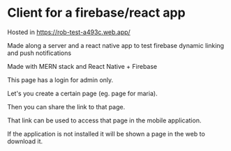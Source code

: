 # Client for a firebase/react app

Hosted in https://rob-test-a493c.web.app/

Made along a server and a react native app to test firebase dynamic linking and push notifications

Made with MERN stack and React Native + Firebase


This page has a login for admin only.


Let's you create a certain page (eg. page for maria).


Then you can share the link to that page. 


That link can be used to access that page in the mobile application.


If the application is not installed it will be shown a page in the web to download it.
